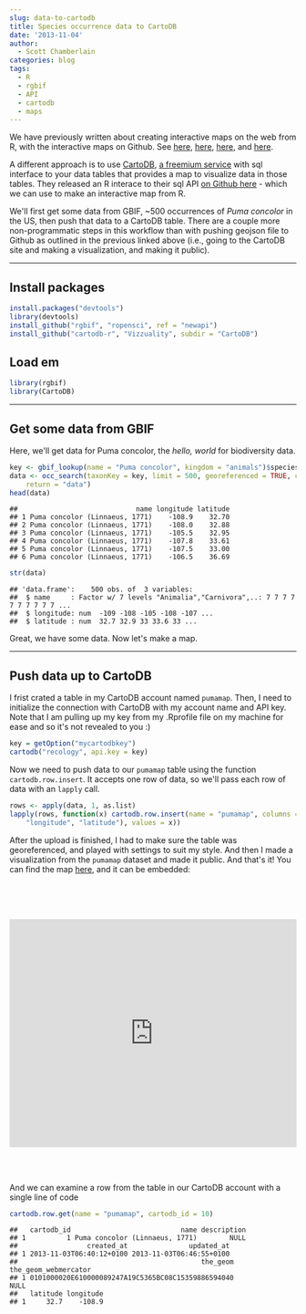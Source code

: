 ```yaml
---
slug: data-to-cartodb
title: Species occurrence data to CartoDB
date: '2013-11-04'
author:
  - Scott Chamberlain
categories: blog
tags:
  - R
  - rgbif
  - API
  - cartodb
  - maps
---
```


We have previously written about creating interactive maps on the web from R, with the interactive maps on Github. See [here](/blog/2013/10/23/style-geojson-polygon/), [here](/blog/2013/07/17/style-geojson/), [here](/blog/2013/07/04/rbison-geoson/), and [here](https://recology.info/2013/06/geojson/).

A different approach is to use [CartoDB](https://cartodb.com/), [a freemium service](https://cartodb.com/pricing/) with sql interface to your data tables that provides a map to visualize data in those tables. They released an R interace to their sql API [on Github here](https://github.com/Vizzuality/cartodb-r) - which we can use to make an interactive map from R.

We'll first get some data from GBIF, ~500 occurrences of *Puma concolor* in the US, then push that data to a CartoDB table. There are a couple more non-programmatic steps in this workflow than with pushing geojson file to Github as outlined in the previous linked above (i.e., going to the CartoDB site and making a visualization, and making it public).

***************

## Install packages


```r
install.packages("devtools")
library(devtools)
install_github("rgbif", "ropensci", ref = "newapi")
install_github("cartodb-r", "Vizzuality", subdir = "CartoDB")
```


## Load em


```r
library(rgbif)
library(CartoDB)
```


***************

## Get some data from GBIF

Here, we'll get data for Puma concolor, the *hello, world* for biodiversity data.


```r
key <- gbif_lookup(name = "Puma concolor", kingdom = "animals")$speciesKey
data <- occ_search(taxonKey = key, limit = 500, georeferenced = TRUE, country = "US",
    return = "data")
head(data)
```

```
##                             name longitude latitude
## 1 Puma concolor (Linnaeus, 1771)    -108.9    32.70
## 2 Puma concolor (Linnaeus, 1771)    -108.0    32.88
## 3 Puma concolor (Linnaeus, 1771)    -105.5    32.95
## 4 Puma concolor (Linnaeus, 1771)    -107.8    33.61
## 5 Puma concolor (Linnaeus, 1771)    -107.5    33.00
## 6 Puma concolor (Linnaeus, 1771)    -106.5    36.69
```

```r
str(data)
```

```
## 'data.frame':	500 obs. of  3 variables:
##  $ name     : Factor w/ 7 levels "Animalia","Carnivora",..: 7 7 7 7 7 7 7 7 7 7 ...
##  $ longitude: num  -109 -108 -105 -108 -107 ...
##  $ latitude : num  32.7 32.9 33 33.6 33 ...
```


Great, we have some data. Now let's make a map.

***************

## Push data up to CartoDB

I frist crated a table in my CartoDB account named `pumamap`. Then, I need to initialize the connection with CartoDB with my account name and API key. Note that I am pulling up my key from my .Rprofile file on my machine for ease and so it's not revealed to you :)


```r
key = getOption("mycartodbkey")
cartodb("recology", api.key = key)
```


Now we need to push data to our `pumamap` table using the function `cartodb.row.insert`. It accepts one row of data, so we'll pass each row of data with an `lapply` call.


```r
rows <- apply(data, 1, as.list)
lapply(rows, function(x) cartodb.row.insert(name = "pumamap", columns = list("name",
    "longitude", "latitude"), values = x))
```


After the upload is finished, I had to make sure the table was georeferenced, and played with settings to suit my style. And then I made a visualization from the `pumamap` dataset and made it public. And that's it!  You can find the map <a href="https://cdb.io/1fbvgCG">here</a>, and it can be embedded:

<br><br><br>

<iframe width='100%' height='400' frameborder='0' src='http://recology.cartodb.com/viz/76a5598e-444b-11e3-8a8c-5404a6a69006/embed_map?title=false&description=false&search=false&shareable=false&cartodb_logo=true&layer_selector=false&legends=false&scrollwheel=true&sublayer_options=1&sql=&zoom=3&center_lat=37.61423141542417&center_lon=-100.72265625'></iframe>

<br><br>

And we can examine a row from the table in our CartoDB account with a single line of code


```r
cartodb.row.get(name = "pumamap", cartodb_id = 10)
```

```
##   cartodb_id                           name description
## 1          1 Puma concolor (Linnaeus, 1771)        NULL
##                 created_at               updated_at
## 1 2013-11-03T06:40:12+0100 2013-11-03T06:46:55+0100
##                                             the_geom the_geom_webmercator
## 1 0101000020E610000089247A19C5365BC08C15359886594040                 NULL
##   latitude longitude
## 1     32.7    -108.9
```
